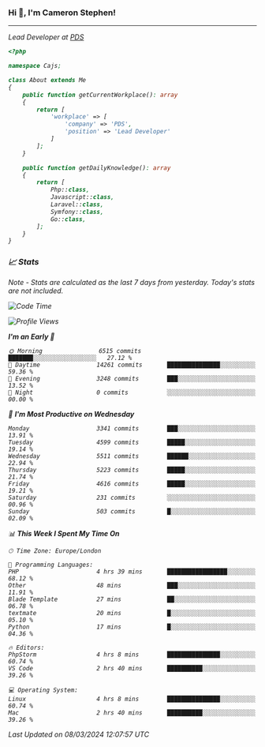 ### Hi 👋, I'm Cameron Stephen!
<hr>
<p><em>Lead Developer at <a href="https://prindatasolutions.co.uk">PDS</a></p>


```php
<?php

namespace Cajs;

class About extends Me
{
    public function getCurrentWorkplace(): array
    {
        return [
            'workplace' => [
                'company' => 'PDS',
                'position' => 'Lead Developer'
            ]
        ];
    }

    public function getDailyKnowledge(): array
    {
        return [
            Php::class,
            Javascript::class,
            Laravel::class,
            Symfony::class,
            Go::class,
        ];
    }
}
```

### 📈 Stats
<p><em>Note - Stats are calculated as the last 7 days from yesterday. Today's stats are not included.</em></p>


<!--START_SECTION:waka-->
![Code Time](http://img.shields.io/badge/Code%20Time-3%2C721%20hrs%2010%20mins-blue)

![Profile Views](http://img.shields.io/badge/Profile%20Views-0-blue)

**I'm an Early 🐤** 

```text
🌞 Morning                6515 commits        ███████░░░░░░░░░░░░░░░░░░   27.12 % 
🌆 Daytime                14261 commits       ███████████████░░░░░░░░░░   59.36 % 
🌃 Evening                3248 commits        ███░░░░░░░░░░░░░░░░░░░░░░   13.52 % 
🌙 Night                  0 commits           ░░░░░░░░░░░░░░░░░░░░░░░░░   00.00 % 
```
📅 **I'm Most Productive on Wednesday** 

```text
Monday                   3341 commits        ███░░░░░░░░░░░░░░░░░░░░░░   13.91 % 
Tuesday                  4599 commits        █████░░░░░░░░░░░░░░░░░░░░   19.14 % 
Wednesday                5511 commits        ██████░░░░░░░░░░░░░░░░░░░   22.94 % 
Thursday                 5223 commits        █████░░░░░░░░░░░░░░░░░░░░   21.74 % 
Friday                   4616 commits        █████░░░░░░░░░░░░░░░░░░░░   19.21 % 
Saturday                 231 commits         ░░░░░░░░░░░░░░░░░░░░░░░░░   00.96 % 
Sunday                   503 commits         █░░░░░░░░░░░░░░░░░░░░░░░░   02.09 % 
```


📊 **This Week I Spent My Time On** 

```text
🕑︎ Time Zone: Europe/London

💬 Programming Languages: 
PHP                      4 hrs 39 mins       █████████████████░░░░░░░░   68.12 % 
Other                    48 mins             ███░░░░░░░░░░░░░░░░░░░░░░   11.91 % 
Blade Template           27 mins             ██░░░░░░░░░░░░░░░░░░░░░░░   06.78 % 
textmate                 20 mins             █░░░░░░░░░░░░░░░░░░░░░░░░   05.10 % 
Python                   17 mins             █░░░░░░░░░░░░░░░░░░░░░░░░   04.36 % 

🔥 Editors: 
PhpStorm                 4 hrs 8 mins        ███████████████░░░░░░░░░░   60.74 % 
VS Code                  2 hrs 40 mins       ██████████░░░░░░░░░░░░░░░   39.26 % 

💻 Operating System: 
Linux                    4 hrs 8 mins        ███████████████░░░░░░░░░░   60.74 % 
Mac                      2 hrs 40 mins       ██████████░░░░░░░░░░░░░░░   39.26 % 
```


 Last Updated on 08/03/2024 12:07:57 UTC
<!--END_SECTION:waka-->
